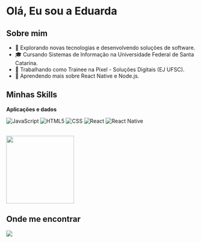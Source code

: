 # Olá, Eu sou a Eduarda

## Sobre mim

- 🩷 Explorando novas tecnologias e desenvolvendo soluções de software.
- 🎓 Cursando Sistemas de Informação na Universidade Federal de Santa Catarina.
- 💼 Trabalhando como Trainee na Pixel - Soluções Digitais (EJ UFSC).
- 🌱 Aprendendo mais sobre React Native e Node.js.

## Minhas Skills

**Aplicações e dados**

![JavaScript](https://img.shields.io/badge/-JavaScript-333333?style=flat&logo=javascript)
![HTML5](https://img.shields.io/badge/-HTML5-333333?style=flat&logo=HTML5)
![CSS](https://img.shields.io/badge/-CSS-333333?style=flat&logo=CSS3&logoColor=1572B6)
![React](https://img.shields.io/badge/-React-333333?style=flat&logo=react)
![React Native](https://img.shields.io/badge/-React%20Native-333333?style=flat&logo=react)

<br/>

<a href="https://github.com/moraeseduarda" title="Perfil de Eduarda">
  <img height="180em" src="https://github-readme-stats.vercel.app/api?username=moraeseduarda&theme=dracula&show_icons=true" />
</a>

## Onde me encontrar

<a href="https://www.linkedin.com/in/eduardamoraesdossantos/" target="_blank"><img src="https://img.shields.io/badge/LinkedIn-0077B5?style=for-the-badge&logo=linkedin&logoColor=white"></a>
